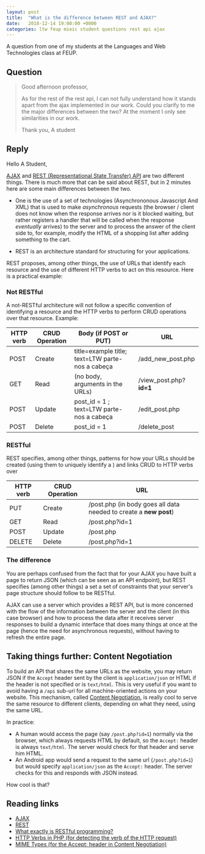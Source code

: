```yaml
---
layout: post
title:  "What is the difference between REST and AJAX?"
date:   2018-12-14 19:00:00 +0000
categories: ltw feup mieic student questions rest api ajax
---
```


A question from one of my students at the Languages and Web Technologies class at FEUP.

## Question

> Good afternoon professor,
>
> As for the rest of the rest api, I can not fully understand how it stands apart from the ajax implemented in our work. Could you clarify to me the major differences between the two? At the moment I only see similarities in our work.
>
> Thank you,
> A student

## Reply

Hello A Student,

[AJAX](https://en.wikipedia.org/wiki/Ajax_(programming)) and [REST (Representational State Transfer) API](https://stackoverflow.com/questions/671118/what-exactly-is-restful-programming) are two different things. There is much more that can be said about REST, but in 2 minutes here are some main differences between the two.

- One is the use of a set of technologies (Asynchrononous Javascript And XML) that is used to make _asynchronous_ requests (the browser / client does not know when the response arrives nor is it blocked waiting, but rather registers a handler that will be called when the response _eventually_ arrives) to the server and to process the answer of the client side to, for example, modify the HTML of a shopping list after adding something to the cart.

- REST is an architecture standard for structuring for your applications.

REST proposes, among other things, the use of URLs that identify each resource and the use of different HTTP verbs to act on this resource. Here is a practical example:

### Not RESTful

A not-RESTful architecture will not follow a specific convention of identifying a resource and the HTTP verbs to perform CRUD operations over that resource. Example:

| HTTP verb | CRUD Operation | Body (if POST or PUT)                            | URL                     |
| --------- | -------------- | ------------------------------------------------ | ----------------------- |
| POST      | Create         | title=example title; text=LTW parte-nos a cabeça | /add_new_post.php       |
| GET       | Read           | (no body, arguments in the URLs)                 | /view_post.php?**id=1** |
| POST      | Update         | post_id = 1 ; text=LTW parte-nos a cabeça        | /edit_post.php          |
| POST      | Delete         | post_id = 1                                      | /delete_post            |

### RESTful

REST specifies, among other things, patterns for how your URLs should be created (using them to uniquely identify a ) and links CRUD to HTTP verbs over

| HTTP verb | CRUD Operation | URL                                                               |
| --------- | -------------- | ----------------------------------------------------------------- |
| PUT       | Create         | /post.php (in body goes all data needed to create a **new post**) |
| GET       | Read           | /post.php?id=1                                                    |
| POST      | Update         | /post.php                                                         |
| DELETE    | Delete         | /post.php?id=1                                                    |

### The difference

You are perhaps confused from the fact that for your AJAX you have built a page to return JSON (which can be seen as an API endpoint), but REST specifies (among other things) a set a set of constraints that your server's page structure should follow to be RESTful.

AJAX can use a server which provides a REST API, but is more concerned with the flow of the information between the server and the client (in this case browser) and how to process the data after it receives server responses to build a dynamic interface that does many things at once at the page (hence the need for asynchronous requests), without having to refresh the entire page.

## Taking things further: Content Negotiation

To build an API that shares the same URLs as the website, you may return JSON if the `Accept` header sent by the client is `application/json` or HTML if the header is not specified or is `text/html`. This is very useful if you want to avoid having a `/api` sub-uri for all machine-oriented actions on your website. This mechanism, called [Content Negotiation](https://developer.mozilla.org/en-US/docs/Web/HTTP/Content_negotiation), is really cool to serve the same resource to different clients, depending on what they need, using the same URL.

In practice:
- A human would access the page (say `/post.php?id=1`) normally via the browser, which always requests HTML by default, so the `Accept:` header is always `text/html`. The server would check for that header and serve him HTML.
- An Android app would send a request to the same url (`/post.php?id=1`) but would specify `application/json` as the `Accept:` header. The server checks for this and responds with JSON instead.

How cool is that?

## Reading links

- [AJAX](https://en.wikipedia.org/wiki/Ajax_(programming))
- [REST](https://en.wikipedia.org/wiki/Representational_state_transfer)
- [What exactly is RESTful programming?](https://stackoverflow.com/questions/671118/what-exactly-is-restful-programming)
- [HTTP Verbs in PHP (for detecting the verb of the HTTP request)](https://www.giorgiosironi.com/2010/04/http-verbs-in-php.html)
- [MIME Types (for the Accept: header in Content Negotiation)](https://developer.mozilla.org/en-US/docs/Web/HTTP/Basics_of_HTTP/MIME_types)

